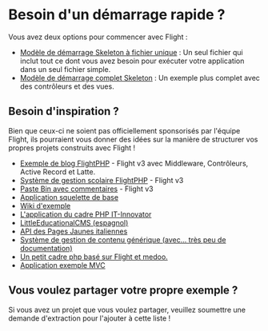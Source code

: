 # Besoin d'un démarrage rapide ?

Vous avez deux options pour commencer avec Flight :

- [Modèle de démarrage Skeleton à fichier unique](https://github.com/flightphp/skeleton-simple) : Un seul fichier qui inclut tout ce dont vous avez besoin pour exécuter votre application dans un seul fichier simple.
- [Modèle de démarrage complet Skeleton](https://github.com/flightphp/skeleton) : Un exemple plus complet avec des contrôleurs et des vues.

## Besoin d'inspiration ?

Bien que ceux-ci ne soient pas officiellement sponsorisés par l'équipe Flight, ils pourraient vous donner des idées sur la manière de structurer vos propres projets construits avec Flight !

- [Exemple de blog FlightPHP](https://github.com/n0nag0n/flightphp-blog) - Flight v3 avec Middleware, Contrôleurs, Active Record et Latte.
- [Système de gestion scolaire FlightPHP](https://github.com/krmu/FlightPHP_School) - Flight v3
- [Paste Bin avec commentaires](https://github.com/n0nag0n/commie2) - Flight v3
- [Application squelette de base](https://github.com/markhughes/flight-skeleton)
- [Wiki d'exemple](https://github.com/Skayo/FlightWiki)
- [L'application du cadre PHP IT-Innovator](https://github.com/itinnovator/myphp-app)
- [LittleEducationalCMS (espagnol)](https://github.com/casgin/LittleEducationalCMS)
- [API des Pages Jaunes italiennes](https://github.com/chiccomagnus/PGAPI)
- [Système de gestion de contenu générique (avec... très peu de documentation)](https://github.com/recepuncu/cms)
- [Un petit cadre php basé sur Flight et medoo.](https://github.com/ycrao/tinyme)
- [Application exemple MVC](https://github.com/paddypei/Flight-MVC)

## Vous voulez partager votre propre exemple ?

Si vous avez un projet que vous voulez partager, veuillez soumettre une demande d'extraction pour l'ajouter à cette liste !